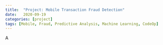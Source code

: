 ```yaml
---
title:  "Project: Mobile Transaction Fraud Detection"
date:   2020-09-19
categories: [project]
tags: [Mobile, Fraud, Predictive Analysis, Machine Learning, CodeOp]
---
```


A